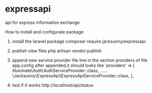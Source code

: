# expressapi
api for express information exchange

How to install and configurate package

1. install the laravel package 
  composer require jacksunny/expressapi

2. publish view files
  php artisan vendor:publish
  
3. append new service provider file line in the section providers of file app.config
  after appended,it should looks like
   'providers' => [
        Illuminate\Auth\AuthServiceProvider::class,
        ......
        \Jacksunny\ExpressApi\ExpressApiServiceProvider::class,
    ],
4.  test if it works
  http://localhost/api/status
